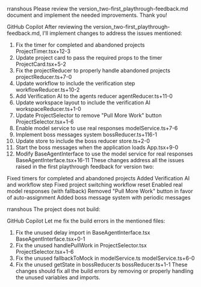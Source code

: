 rranshous
Please review the version_two-first_playthrough-feedback.md document and implement the needed improvements. Thank you!

GitHub Copilot
After reviewing the version_two-first_playthrough-feedback.md, I'll implement changes to address the issues mentioned:

1. Fix the timer for completed and abandoned projects
ProjectTimer.tsx+12-3
2. Update project card to pass the required props to the timer
ProjectCard.tsx+5-2
3. Fix the projectReducer to properly handle abandoned projects
projectReducer.ts+7-0
4. Update workflow to include the verification step
workflowReducer.ts+10-2
5. Add Verification AI to the agents reducer
agentReducer.ts+11-0
6. Update workspace layout to include the verification AI
workspaceReducer.ts+1-0
7. Update ProjectSelector to remove "Pull More Work" button
ProjectSelector.tsx+1-6
8. Enable model service to use real responses
modelService.ts+7-6
9. Implement boss messages system
bossReducer.ts+116-1
10. Update store to include the boss reducer
store.ts+2-0
11. Start the boss messages when the application loads
App.tsx+9-0
12. Modify BaseAgentInterface to use the model service for real responses
BaseAgentInterface.tsx+16-11
These changes address all the issues raised in the first playthrough feedback for version two:

Fixed timers for completed and abandoned projects
Added Verification AI and workflow step
Fixed project switching workflow reset
Enabled real model responses (with fallback)
Removed "Pull More Work" button in favor of auto-assignment
Added boss message system with periodic messages

rranshous
The project does not build:

GitHub Copilot
Let me fix the build errors in the mentioned files:

1. Fix the unused delay import in BaseAgentInterface.tsx
BaseAgentInterface.tsx+0-1
2. Fix the unused handlePullWork in ProjectSelector.tsx
ProjectSelector.tsx+1-6
3. Fix the unused fallbackToMock in modelService.ts
modelService.ts+6-0
4. Fix the unused getState in bossReducer.ts
bossReducer.ts+1-1
These changes should fix all the build errors by removing or properly handling the unused variables and imports.